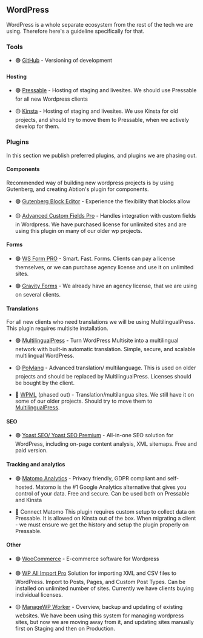 ## WordPress

WordPress is a whole separate ecosystem from the rest of the tech we are using.
Therefore here's a guideline specifically for that.

### Tools

- 🟢 [GitHub](https://github.com) - Versioning of development

#### Hosting
- 🟢 [Pressable](https://my.pressable.com) - Hosting of staging and livesites. We should use Pressable for all new Wordpress clients

- 🟡 [Kinsta](https://kinsta.com) - Hosting of staging and livesites. We use Kinsta for old projects, and should try to move them to Pressable, when we actively develop for them.

### Plugins
In this section we publish preferred plugins, and plugins we are phasing out.

#### Components
Recommended way of building new wordpress projects is by using Gutenberg, and creating Abtion's plugin for components.

- 🟢 [Gutenberg Block Editor](https://developer.wordpress.org/block-editor) - Experience the flexibility that blocks allow

- 🟡 [Advanced Custom Fields Pro](https://www.advancedcustomfields.com/pro) - Handles integration with custom fields in Wordpress. We have purchased license for unlimited sites and are using this plugin on many of our older wp projects.

#### Forms
- 🟢 [WS Form PRO](https://wsform.com) - 
Smart. Fast. Forms. Clients can pay a license themselves, or we can purchase agency license and use it on unlimited sites.

- 🟢 [Gravity Forms](https://www.gravityforms.com) -
We already have an agency license, that we are using on several clients.

#### Translations
For all new clients who need translations we will be using MultilingualPress. This plugin requires multisite installation. 

- 🟢 [MultilingualPress](https://multilingualpress.org) -
Turn WordPress Multisite into a multilingual network with built-in automatic translation. Simple, secure, and scalable multilingual WordPress.

- 🟡 [Polylang](https://polylang.pro) - 
Advanced translation/ multilanguage. This is used on older projects and should be replaced by MultilingualPress. Licenses should be bought by the client. 

- 🔴 [WPML](https://wpml.org) (phased out) -
Translation/multilangua sites. We still have it on some of our older projects. Should try to move them to [MultilingualPress](https://multilingualpress.org).

#### SEO
- 🟢 [Yoast SEO/ Yoast SEO Premium](https://yoast.com/wordpress/plugins/seo) - All-in-one SEO solution for WordPress, including on-page content analysis, XML sitemaps. Free and paid version.

#### Tracking and analytics
- 🟢 [Matomo Analytics](https://matomo.org) - 
Privacy friendly, GDPR compliant and self-hosted. Matomo is the #1 Google Analytics alternative that gives you control of your data. Free and secure. Can be used both on Pressable and Kinsta

- 🔴 Connect Matomo
This plugin requires custom setup to collect data on Pressable. It is allowed on Kinsta out of the box. When migrating a client - we must ensure we get the history and setup the plugin properly on Pressable.

#### Other
- 🟢 [WooCommerce](https://woocommerce.com) -
E-commerce software for Wordpress

- 🟢 [WP All Import Pro](https://www.wpallimport.com)
Solution for importing XML and CSV files to WordPress. Import to Posts, Pages, and Custom Post Types. Can be installed on unlimited number of sites. Currently we have clients buying individual licenses.

- 🟡 [ManageWP Worker](https://wordpress.org/plugins/worker) - Overview, backup and updating of existing websites. We have been using this system for managing wordpress sites, but now we are moving away from it, and updating sites manually first on Staging and then on Production.
